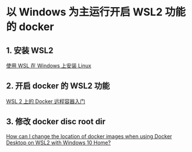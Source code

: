 # 以 Windows 为主运行开启 WSL2 功能的 docker

## 1. 安装 WSL2

[使用 WSL 在 Windows 上安装 Linux](https://learn.microsoft.com/zh-cn/windows/wsl/install)

## 2. 开启 docker 的 WSL2 功能

[WSL 2 上的 Docker 远程容器入门](https://learn.microsoft.com/zh-cn/windows/wsl/tutorials/wsl-containers)

## 3. 修改 docker disc root dir

[How can I change the location of docker images when using Docker Desktop on WSL2 with Windows 10 Home?](https://stackoverflow.com/questions/62441307/how-can-i-change-the-location-of-docker-images-when-using-docker-desktop-on-wsl2)
